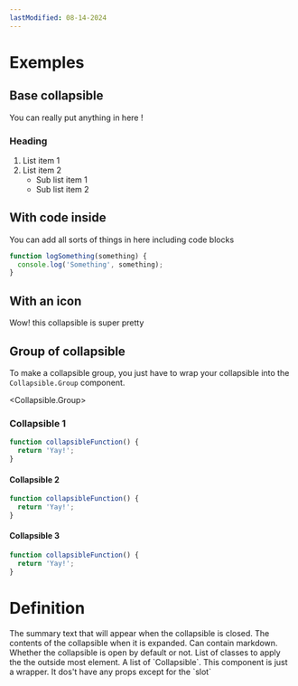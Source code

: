 ```yaml
---
lastModified: 08-14-2024
---
```


<script>
  import { Collapsible } from '$lib/components';
  import { Definition } from "$lib/components";
</script>

# Exemples

## Base collapsible

<Collapsible summary="Base collapsible">
You can really put anything in here !

### Heading

1. List item 1
2. List item 2
   - Sub list item 1
   - Sub list item 2

</Collapsible>

## With code inside

<Collapsible summary="With code inside">
You can add all sorts of things in here including code blocks

```js
function logSomething(something) {
  console.log('Something', something);
}
```

</Collapsible>

## With an icon

<Collapsible summary="With an icon" icon="line-md:moon-alt-loop">
Wow! this collapsible is super pretty
</Collapsible>

## Group of collapsible

To make a collapsible group, you just have to wrap your collapsible into the `Collapsible.Group` component.

<Collapsible.Group>
<Collapsible summary="Collapsible 1">

### Collapsible 1

```js
function collapsibleFunction() {
  return 'Yay!';
}
```

</Collapsible>
<Collapsible summary="Collapsible 2">

#### Collapsible 2

```js
function collapsibleFunction() {
  return 'Yay!';
}
```

</Collapsible>
<Collapsible summary="Collapsible 3">

#### Collapsible 3

```js
function collapsibleFunction() {
  return 'Yay!';
}
```

</Collapsible>
</Collapsible.Group>

# Definition

<Definition name="Collapsible" description="The collapsible component.">
  <Definition.Prop type="string" path="summary" required>The summary text that will appear when the collapsible is closed.</Definition.Prop>
  <Definition.Prop type="HTMLElement" path="<slot>" required>The contents of the collapsible when it is expanded. Can contain markdown.</Definition.Prop>
  <Definition.Prop type="$bindable(boolean)" path="open" default="false">Whether the collapsible is open by default or not.</Definition.Prop>
  <Definition.Prop type="string" path="class">List of classes to apply the the outside most element.</Definition.Prop>
</Definition>

<Definition name="Collapsible.Group" description="The collapsible group wrapper component.">
  <Definition.Prop type="HTMLElement" path="<slot>" required>A list of `Collapsible`.</Definition.Prop>
  <Definition.Note>This component is just a wrapper. It dos't have any props except for the `slot`</Definition.Note>
</Definition>
